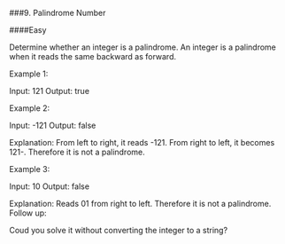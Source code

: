 ###9. Palindrome Number

####Easy

Determine whether an integer is a palindrome. An integer is a palindrome when it reads the same backward as forward.

Example 1:

Input: 121
Output: true

Example 2:

Input: -121
Output: false

Explanation: From left to right, it reads -121. From right to left, it becomes 121-. Therefore it is not a palindrome.

Example 3:

Input: 10
Output: false

Explanation: Reads 01 from right to left. Therefore it is not a palindrome.
Follow up:

Coud you solve it without converting the integer to a string?